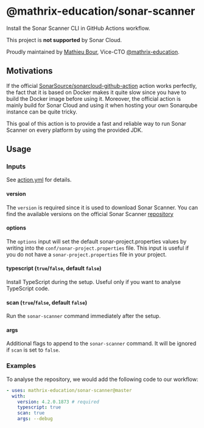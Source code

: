 # @mathrix-education/sonar-scanner
Install the Sonar Scanner CLI in GitHub Actions workflow.

This project is **not supported** by Sonar Cloud.

Proudly maintained by [Mathieu Bour][1.1], Vice-CTO
[@mathrix-education][1.2].

[1.1]: https://github.com/mathieu-bour
[1.2]: https://github.com/mathrix-education

## Motivations
If the official [SonarSource/sonarcloud-github-action][2.1] action
works perfectly, the fact that it is based on Docker makes it quite
slow since you have to build the Docker image before using it.
Moreover, the official action is mainly build for Sonar Cloud and using
it when hosting your own Sonarqube instance can be quite tricky.

This goal of this action is to provide a fast and reliable way to run
Sonar Scanner on every platform by using the provided JDK.

[2.1]: https://github.com/SonarSource/sonarcloud-github-action

## Usage
### Inputs
See [action.yml](action.yml) for details.

#### version
The `version` is required since it is used to download Sonar Scanner.
You can find the available versions on the official Sonar Scanner
[repository][3.1]

[3.1]: https://binaries.sonarsource.com/Distribution/sonar-scanner-cli/

#### options
The `options` input will set the default sonar-project.properties values
by writing into the `conf/sonar-project.properties` file.
This input is useful if you do not have a `sonar-project.properties`
file in your project.

#### typescript (`true`/`false`, default `false`)
Install TypeScript during the setup. Useful only if you want to analyse
TypeScript code.

#### scan (`true`/`false`, default `false`)
Run the `sonar-scanner` command immediately after the setup.

#### args
Additional flags to append to the `sonar-scanner` command. It will be
ignored if `scan` is set to `false`.

### Examples
To analyse the repository, we would add the following code to our
workflow:

```yaml
- uses: mathrix-education/sonar-scanner@master
  with:
    version: 4.2.0.1873 # required
    typescript: true
    scan: true
    args: --debug
```

